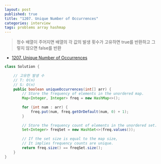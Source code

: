 ```yaml
---
layout: post
published: true
title: "1207. Unique Number of Occurrences"
categories: interview
tags: problems array hashmap
---
```


> 정수 배열이 주어지면 배열의 각 값의 발생 횟수가 고유하면 true를 반환하고 그렇지 않으면 false를 반환

- [1207. Unique Number of Occurrences](https://leetcode.com/problems/unique-number-of-occurrences/)

```java
class Solution {
    
    // 고유한 발생 수
    // T: O(n)
    // S: O(n)
    public boolean uniqueOccurrences(int[] arr) {
        // Store the frequency of elements in the unordered map.
        Map<Integer, Integer> freq = new HashMap<>();
        
        for (int num : arr) {
            freq.put(num, freq.getOrDefault(num, 0) + 1);
        }
        
        // Store the frequency count of elements in the unordered set.
        Set<Integer> freqSet = new HashSet<>(freq.values());
        
        // If the set size is equal to the map size, 
        // It implies frequency counts are unique.
        return freq.size() == freqSet.size();
    }
}
```